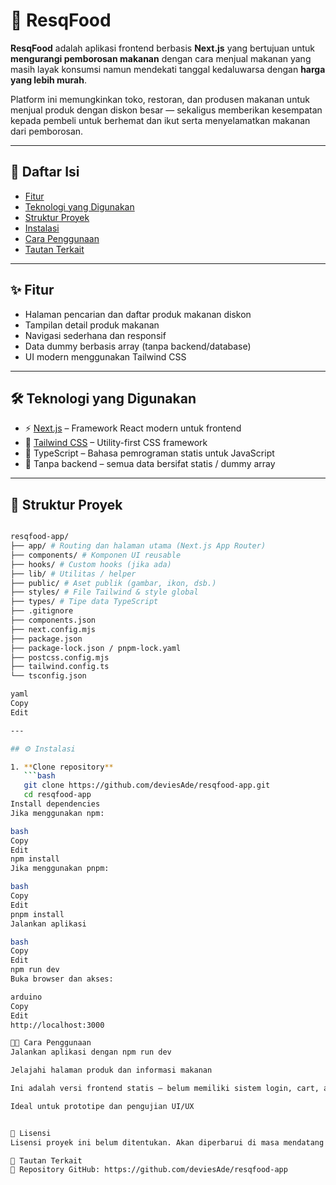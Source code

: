 # 🥫 ResqFood

**ResqFood** adalah aplikasi frontend berbasis **Next.js** yang bertujuan untuk **mengurangi pemborosan makanan** dengan cara menjual makanan yang masih layak konsumsi namun mendekati tanggal kedaluwarsa dengan **harga yang lebih murah**.

Platform ini memungkinkan toko, restoran, dan produsen makanan untuk menjual produk dengan diskon besar — sekaligus memberikan kesempatan kepada pembeli untuk berhemat dan ikut serta menyelamatkan makanan dari pemborosan.

---

## 📑 Daftar Isi

- [Fitur](#-fitur)
- [Teknologi yang Digunakan](#-teknologi-yang-digunakan)
- [Struktur Proyek](#-struktur-proyek)
- [Instalasi](#-instalasi)
- [Cara Penggunaan](#-cara-penggunaan)
- [Tautan Terkait](#-tautan-terkait)

---

## ✨ Fitur

- Halaman pencarian dan daftar produk makanan diskon
- Tampilan detail produk makanan
- Navigasi sederhana dan responsif
- Data dummy berbasis array (tanpa backend/database)
- UI modern menggunakan Tailwind CSS

---

## 🛠 Teknologi yang Digunakan

- ⚡ [Next.js](https://nextjs.org/) – Framework React modern untuk frontend
- 🎨 [Tailwind CSS](https://tailwindcss.com/) – Utility-first CSS framework
- 🔡 TypeScript – Bahasa pemrograman statis untuk JavaScript
- 🧪 Tanpa backend – semua data bersifat statis / dummy array

---

## 📁 Struktur Proyek

```bash

resqfood-app/
├── app/ # Routing dan halaman utama (Next.js App Router)
├── components/ # Komponen UI reusable
├── hooks/ # Custom hooks (jika ada)
├── lib/ # Utilitas / helper
├── public/ # Aset publik (gambar, ikon, dsb.)
├── styles/ # File Tailwind & style global
├── types/ # Tipe data TypeScript
├── .gitignore
├── components.json
├── next.config.mjs
├── package.json
├── package-lock.json / pnpm-lock.yaml
├── postcss.config.mjs
├── tailwind.config.ts
└── tsconfig.json

yaml
Copy
Edit

---

## ⚙️ Instalasi

1. **Clone repository**
   ```bash
   git clone https://github.com/deviesAde/resqfood-app.git
   cd resqfood-app
Install dependencies
Jika menggunakan npm:

bash
Copy
Edit
npm install
Jika menggunakan pnpm:

bash
Copy
Edit
pnpm install
Jalankan aplikasi

bash
Copy
Edit
npm run dev
Buka browser dan akses:

arduino
Copy
Edit
http://localhost:3000

🧑‍💻 Cara Penggunaan
Jalankan aplikasi dengan npm run dev

Jelajahi halaman produk dan informasi makanan

Ini adalah versi frontend statis — belum memiliki sistem login, cart, atau transaksi

Ideal untuk prototipe dan pengujian UI/UX


📄 Lisensi
Lisensi proyek ini belum ditentukan. Akan diperbarui di masa mendatang.

🔗 Tautan Terkait
🔗 Repository GitHub: https://github.com/deviesAde/resqfood-app